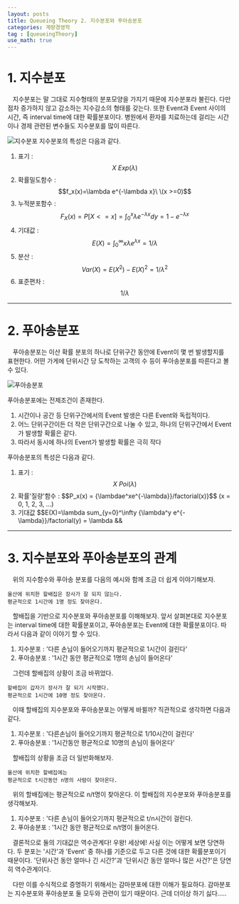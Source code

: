 ```yaml
---
layout: posts
title: Queueing Theory 2. 지수분포와 푸아송분포
categories: 계량경영학
tag : [queueingTheory]
use_math: true
---
```

# 1. 지수분포  
&nbsp;&nbsp;&nbsp;지수분포는 말 그대로 지수형태의 분포모양을 가지기 때문에 지수분포라 불린다. 다만 점차 증가하지 않고 감소하는 지수감소의 형태를 갖는다. 또한 Event과 Event 사이의 시간, 즉 interval time에 대한 확률분포이다. 병원에서 환자를 치료하는데 걸리는 시간이나 경제 관련된 변수들도 지수분포를 많이 따른다. 

![지수분포](https://upload.wikimedia.org/wikipedia/commons/e/ec/Exponential_pdf.svg)
지수분포의 특성은 다음과 같다.  
1. 표기 : $$X ~ Exp(\lambda)$$
2. 확률밀도함수 : $$f_x(x)=\lambda e^{-\lambda x}\ \(x >=0)$$
3. 누적분포함수 : $$F_X(x)=P[X<=x]=\int_0^x \lambda e^{-\lambda x}dy=1-e^{-\lambda x}$$
4. 기대값 : $$E(X) = \int_0^\infty x \lambda e^{\lambda x} = 1/\lambda$$
5. 분산 : $$Var(X) = E(X^2) - E(X)^2 = 1/{\lambda^2}$$
6. 표준편차 : $$1/\lambda$$

---
# 2. 푸아송분포 
&nbsp;&nbsp;&nbsp;푸아송분포는 이산 확률 분포의 하나로 단위구간 동안에 Event이 몇 번 발생할지를 표현한다. 어떤 가게에 단위시간 당 도착하는 고객의 수 등이 푸아송분포를 따른다고 볼 수 있다. 

![푸아송분포](https://upload.wikimedia.org/wikipedia/commons/1/16/Poisson_pmf.svg)

푸아송분포에는 전제조건이 존재한다.  
1. 시간이나 공간 등 단위구간에서의 Event 발생은 다른 Event와 독립적이다.  
2. 어느 단위구간이든 더 작은 단위구간으로 나눌 수 있고, 하나의 단위구간에서 Event가 발생할 확률은 같다.  
3. 따라서 동시에 하나의 Event가 발생할 확률은 극히 작다  

푸아송분포의 특성은 다음과 같다.  
1. 표기 : $$X~Poi(\lambda)$$
2. 확률'질량'함수 : $$P_x(x) = {\lambdae^xe^{-\lambda}}/factorial(x)}$$ (x = 0, 1, 2, 3, ...)
3. 기대값 $$E(X)=\lambda sum_{y=0}^\infty {\lambda^y e^{-\lambda}}/factorial(y) = \lambda &&

---
# 3. 지수분포와 푸아송분포의 관계
&nbsp;&nbsp;&nbsp;위의 지수함수와 푸아송 분포를 다음의 예시와 함께 조금 더 쉽게 이야기해보자.  

```
울산에 위치한 할배집은 장사가 잘 되지 않는다. 
평균적으로 1시간에 1명 정도 찾아온다. 
```

&nbsp;&nbsp;&nbsp;할배집을 기반으로 지수분포와 푸아송분포를 이해해보자. 앞서 살펴본대로 지수분포는 interval time에 대한 확률분포이고, 푸아송분포는 Event에 대한 확률분포이다. 따라서 다음과 같이 이야기 할 수 있다. 
1. 지수분포 : '다른 손님이 들어오기까지 평균적으로 1시간이 걸린다'
2. 푸아송분포 : '1시간 동안 평균적으로 1명의 손님이 들어온다'

&nbsp;&nbsp;&nbsp;그런데 할배집의 상황이 조금 바뀌었다.  

```
할배집이 갑자기 장사가 잘 되기 시작했다.  
평균적으로 1시간에 10명 정도 찾아온다. 
```

&nbsp;&nbsp;&nbsp;이때 할배집의 지수분포와 푸아송분포는 어떻게 바뀔까? 직관적으로 생각하면 다음과 같다. 
1. 지수분포 : '다른손님이 들어오기까지 평균적으로 1/10시간이 걸린다'
2. 푸아송분포 : '1시간동안 평균적으로 10명의 손님이 들어온다'  

&nbsp;&nbsp;&nbsp;할배집의 상황을 조금 더 일반화해보자.  

```
울산에 위치한 할배집에는
평균적으로 t시간동안 n명의 사람이 찾아온다. 
```

&nbsp;&nbsp;&nbsp;위의 할배집에는 평균적으로 n/t명이 찾아온다. 이 할배집의 지수분포와 푸아송분포를 생각해보자. 
1. 지수분포 : '다른 손님이 들어오기까지 평균적으로 t/n시간이 걸린다. 
2. 푸아송분포 : '1시간 동안 평균적으로 n/t명이 들어온다. 

&nbsp;&nbsp;&nbsp;결론적으로 둘의 기대값은 역수관계다! 우왕! 세상에! 사실 이는 어떻게 보면 당연하다. 두 분포는 '시간'과 'Event' 중 하나를 기준으로 두고 다른 것에 대한 확률분포이기 때문이다. '단위사건 동안 얼마나 긴 시간?'과 '단위시간 동안 얼마나 많은 사건?'은 당연히 역수관계이다. 

&nbsp;&nbsp;&nbsp;다만 이를 수식적으로 증명하기 위해서는 감마분포에 대한 이해가 필요하다. 감마분포는 지수분포와 푸아송분포 둘 모두와 관련이 있기 때문이다. 근데 더이상 하기 싫다.....